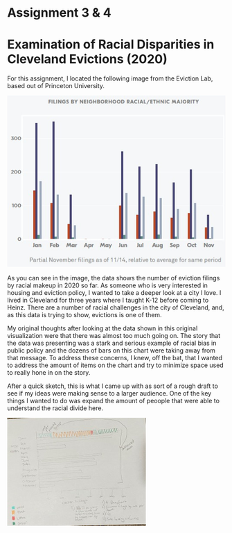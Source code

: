 # Assignment 3 & 4 

# Examination of Racial Disparities in Cleveland Evictions (2020)

For this assignment, I located the following image from the Eviction Lab, based out of Princeton University.  

![screenshot](test1.jpg)

As you can see in the image, the data shows the number of eviction filings by racial makeup in 2020 so far.  As someone who is very interested in housing and eviction policy, I wanted to take a deeper look at a city I love.  I lived in Cleveland for three years where I taught K-12 before coming to Heinz.  There are a number of racial challenges in the city of Cleveland, and, as this data is trying to show, evictions is one of them.  

My original thoughts after looking at the data shown in this original visualization were that there was almost too much going on.  The story that the data was presenting was a stark and serious example of racial bias in public policy and the dozens of bars on this chart were taking away from that message.  To address these concerns, I knew, off the bat, that I wanted to address the amount of items on the chart and try to minimize space used to really hone in on the story.  

After a quick sketch, this is what I came up with as sort of a rough draft to see if my ideas were making sense to a larger audience.  One of the key things I wanted to do was expand the amount of peoople that were able to understand the racial divide here.  

![screenshot](IMG_2606.jpg)



<div class="flourish-embed flourish-chart" data-src="visualisation/4384211"><script src="https://public.flourish.studio/resources/embed.js"></script></div>
